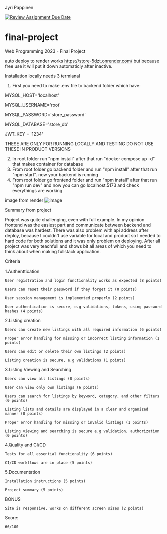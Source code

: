 Jyri Pappinen

[![Review Assignment Due Date](https://classroom.github.com/assets/deadline-readme-button-8d59dc4de5201274e310e4c54b9627a8934c3b88527886e3b421487c677d23eb.svg)](https://classroom.github.com/a/qBr6G7dS)
# final-project
Web Programming 2023 - Final Project


auto deploy to render works https://store-5dzt.onrender.com/ but because free use it will put it down automaticly after inactive. 

Installation locally needs 3 termianal
1. First you need to make .env file to backend folder which have:

MYSQL_HOST='localhost'

MYSQL_USERNAME='root'

MYSQL_PASSWORD='store_password'

MYSQL_DATABASE='store_db'

JWT_KEY = '1234'

THESE ARE ONLY FOR RUNNING LOCALLY AND TESTING DO NOT USE THESE IN PRODUCT VERSIONS

2. In root folder run "npm install" after that run "docker compose up -d" that makes container for database 
3. From root folder go backend folder and run "npm install" after that run "npm start". now your backend is running 
4. From root folder go frontend folder and run "npm install" after that run "npm run dev" and now you can go localhost:5173 and check everythings are working

image from render
![image](https://user-images.githubusercontent.com/91068474/233803274-a96a2910-d803-4192-86fa-db810f67daa0.png)


Summary from project

Project was quite challenging, even with full example. In my opinion frontend was the easiest part and communicate between backend and database was hardest. There was also problem with api address after deploy, because I couldn't use variable for local and product so I needed to hard code for both solutions and it was only problem on deploying. After all project was very teachfull and shows bit all areas of which you need to think about when making fullstack application.

Criteria

1.Authenttication

    User registration and login functionality works as expected (8 points)

    Users can reset their password if they forget it (0 points)

    User session management is implemented properly (2 points)

    User authentication is secure, e.g validations, tokens, using password hashes (4 points)

2.Listing creation

    Users can create new listings with all required information (6 points)

    Proper error handling for missing or incorrect listing information (1 points)

    Users can edit or delete their own listings (2 points)

    Listing creation is secure, e.g validations (1 points)

  
3.Listing Viewing and Searching

    Users can view all listings (8 points)

    User can view only own listings (6 points)

    Users can search for listings by keyword, category, and other filters (0 points)

    Listing lists and details are displayed in a clear and organized manner (0 points)

    Proper error handling for missing or invalid listings (1 points)

    Listing viewing and searching is secure e.g validation, authorization (0 points)
  
4.Quality and CI/CD

    Tests for all essential functionality (6 points)

    CI/CD workflows are in place (5 points)

5.Documentation

    Installation instructions (5 points)

    Project summary (5 points)
  
BONUS

    Site is responsive, works on different screen sizes (2 points)
  
Score: 
 
    66/100
  
  
  
  
  
  
  
